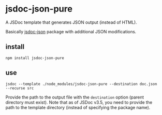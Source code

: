 # jsdoc-json-pure

A JSDoc template that generates JSON output (instead of HTML).

Basically [jsdoc-json](https://www.npmjs.com/package/jsdoc-json) package with additional JSON modifications.


## install

    npm install jsdoc-json-pure

## use

    jsdoc --template ./node_modules/jsdoc-json-pure --destination doc.json --recurse src

Provide the path to the output file with the `destination` option (parent directory must exist).  Note that as of JSDoc v3.5, you need to provide the path to the template directory (instead of specifying the package name).
